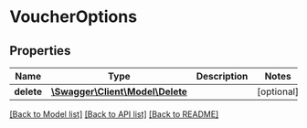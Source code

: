 # VoucherOptions

## Properties
Name | Type | Description | Notes
------------ | ------------- | ------------- | -------------
**delete** | [**\Swagger\Client\Model\Delete**](Delete.md) |  | [optional] 

[[Back to Model list]](../../README.md#documentation-for-models) [[Back to API list]](../../README.md#documentation-for-api-endpoints) [[Back to README]](../../README.md)

